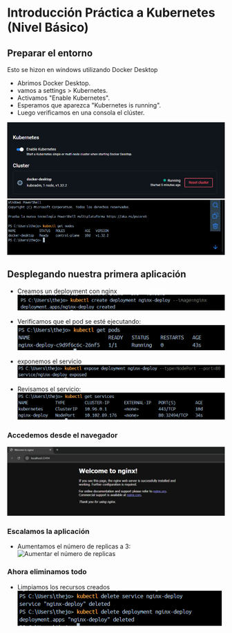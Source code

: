 # Introducción Práctica a Kubernetes (Nivel Básico)

## Preparar el entorno

Esto se hizon en windows utilizando Docker Desktop

- Abrimos Docker Desktop.
- vamos a settings > Kubernetes.
- Activamos "Enable Kubernetes".
- Esperamos que aparezca "Kubernetes is running".
- Luego verificamos en una consola el clúster.

![Prepaparar el Entorno](./imgs/PrepararEntorno.PNG)
![Prepaparar el Entorno](./imgs/PrepararEntorno2.PNG)

## Desplegando nuestra primera aplicación

- Creamos un deployment con nginx
![Crear el deployment](./imgs/Creardeployment.PNG)

- Verificamos que el pod se esté ejecutando:
![Verificar el pod](./imgs/VerificarPod.PNG)

- exponemos el servicio
![Exponer el servicio](./imgs/ExponerServicio.PNG)

- Revisamos el servicio:
![Revizar el servicio](./imgs/RevizamosService.PNG)

### Accedemos desde el navegador

![Acceder desde el navegador](./imgs/AccederNavegador.PNG)

### Escalamos la aplicación

- Aumentamos el número de replicas a 3:
![Aumentar el número de replicas](./imgs/EscalarAplicación.PNG)

### Ahora eliminamos todo

- Limpiamos los recursos creados
![Limpiar los recursos creados](./imgs/EliminarTodo.PNG)
